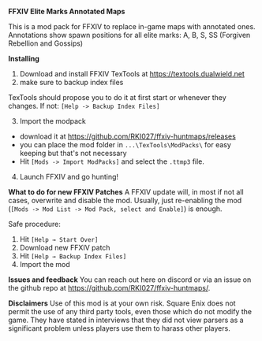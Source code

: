 **FFXIV Elite Marks Annotated Maps**

This is a mod pack for FFXIV to replace in-game maps with annotated ones.
Annotations show spawn positions for all elite marks: A, B, S, SS (Forgiven Rebellion and Gossips)

**Installing**
1. Download and install FFXIV TexTools at <https://textools.dualwield.net>
2. make sure to backup index files

TexTools should propose you to do it at first start or whenever they changes. If not: `[Help -> Backup Index Files]`

3. Import the modpack
  * download it at <https://github.com/RKI027/ffxiv-huntmaps/releases>
  * you can place the mod folder in `...\TexTools\ModPacks\` for easy keeping but that's not necessary
  * Hit `[Mods -> Import ModPacks]` and select the `.ttmp3` file.

4. Launch FFXIV and go hunting!

**What to do for new FFXIV Patches**
A FFXIV update will, in most if not all cases, overwrite and disable the mod.
Usually, just re-enabling the mod (`[Mods -> Mod List -> Mod Pack, select and Enable]`) is enough.

Safe procedure:
1. Hit `[Help → Start Over]`
2. Download new FFXIV patch
3. Hit `[Help → Backup Index Files]`
4. Import the mod

**Issues and feedback**
You can reach out here on discord or via an issue on the github repo at <https://github.com/RKI027/ffxiv-huntmaps/>.

**Disclaimers**
Use of this mod is at your own risk. Square Enix does not permit the use of any third party tools, even those which do not modify the game. They have stated in interviews that they did not view parsers as a significant problem unless players use them to harass other players.